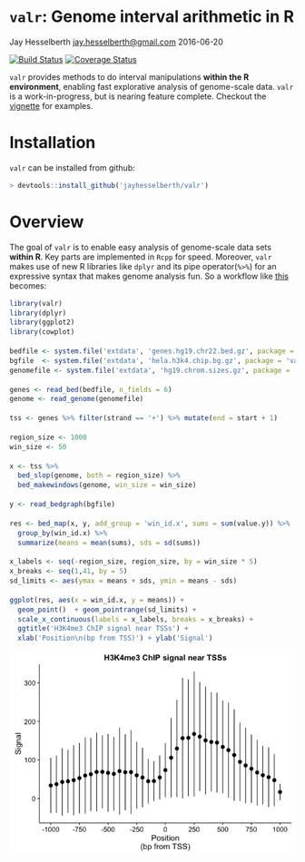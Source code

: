 `valr`: Genome interval arithmetic in R
================
Jay Hesselberth <jay.hesselberth@gmail.com>
2016-06-20

[![Build Status](https://travis-ci.org/jayhesselberth/valr.svg?branch=master)](https://travis-ci.org/jayhesselberth/valr) [![Coverage Status](https://img.shields.io/codecov/c/github/jayhesselberth/valr/master.svg)](https://codecov.io/github/jayhesselberth/valr?branch=master)

`valr` provides methods to do interval manipulations **within the R environment**, enabling fast explorative analysis of genome-scale data. `valr` is a work-in-progress, but is nearing feature complete. Checkout the [vignette](http://rpubs.com/jayhesselberth/valr) for examples.

Installation
============

`valr` can be installed from github:

``` r
> devtools::install_github('jayhesselberth/valr')
```

Overview
========

The goal of `valr` is to enable easy analysis of genome-scale data sets **within R**. Key parts are implemented in `Rcpp` for speed. Moreover, `valr` makes use of new R libraries like `dplyr` and its pipe operator(`%>%`) for an expressive syntax that makes genome analysis fun. So a workflow like [this](https://github.com/arq5x/bedtools-protocols/blob/master/bedtools.md#bp3-plot-transcription-factor-occupancy-surrounding-the-transcription-start-site) becomes:

``` r
library(valr)
library(dplyr)
library(ggplot2)
library(cowplot)

bedfile <- system.file('extdata', 'genes.hg19.chr22.bed.gz', package = 'valr')
bgfile  <- system.file('extdata', 'hela.h3k4.chip.bg.gz', package = 'valr')
genomefile <- system.file('extdata', 'hg19.chrom.sizes.gz', package = 'valr')

genes <- read_bed(bedfile, n_fields = 6)
genome <- read_genome(genomefile)

tss <- genes %>% filter(strand == '+') %>% mutate(end = start + 1)

region_size <- 1000
win_size <- 50

x <- tss %>%
  bed_slop(genome, both = region_size) %>%
  bed_makewindows(genome, win_size = win_size)

y <- read_bedgraph(bgfile)

res <- bed_map(x, y, add_group = 'win_id.x', sums = sum(value.y)) %>%
  group_by(win_id.x) %>%
  summarize(means = mean(sums), sds = sd(sums))

x_labels <- seq(-region_size, region_size, by = win_size * 5)
x_breaks <- seq(1,41, by = 5)
sd_limits <- aes(ymax = means + sds, ymin = means - sds)

ggplot(res, aes(x = win_id.x, y = means)) +
  geom_point()  + geom_pointrange(sd_limits) + 
  scale_x_continuous(labels = x_labels, breaks = x_breaks) + 
  ggtitle('H3K4me3 ChIP signal near TSSs') +
  xlab('Position\n(bp from TSS)') + ylab('Signal')
```

<img src="README-tss_signal_example-1.png" style="display: block; margin: auto;" />
